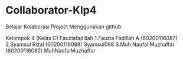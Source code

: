 # Collaborator-Klp4
Belajar Kolaborasi Project Menggunakan github

Kelompok 4 (Kelas C) Fauziafadillah
1.Fauzia Fadillah A (60200116087)
2.Syamsul Rizal (60200116088) Syamsul088
3.Muh.Naufal Muzhaffar (60200116082) MuhNaufalMuzhaffar
